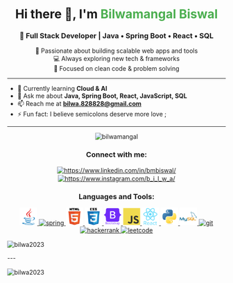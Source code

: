<h1 align="center">Hi there 👋, I'm <span style="color:#4CAF50;">Bilwamangal Biswal</span></h1>
<h3 align="center">🚀 Full Stack Developer | Java • Spring Boot • React • SQL</h3>

<p align="center">
  🌟 Passionate about building scalable web apps and tools <br/>
  💻 Always exploring new tech & frameworks <br/>
  🎯 Focused on clean code & problem solving
</p>

---

- 🌱 Currently learning **Cloud & AI**
- 💬 Ask me about **Java, Spring Boot, React, JavaScript, SQL**
- 📫 Reach me at **bilwa.828828@gmail.com**
- ⚡ Fun fact: I believe semicolons deserve more love ;  

---



<p align="center">
  <img src="https://komarev.com/ghpvc/?username=bilwa2023&base=1000" alt="bilwamangal" />
</p>

<h3 align="center">Connect with me:</h3>
<p align="center">
<a href="https://www.linkedin.com/in/bmbiswal/" target="blank"><img align="center" src="https://raw.githubusercontent.com/rahuldkjain/github-profile-readme-generator/master/src/images/icons/Social/linked-in-alt.svg" alt="https://www.linkedin.com/in/bmbiswal/" height="30" width="40" /></a>
<a href="https://www.instagram.com/b_i_l_w_a/" target="blank"><img align="center" src="https://raw.githubusercontent.com/rahuldkjain/github-profile-readme-generator/master/src/images/icons/Social/instagram.svg" alt="https://www.instagram.com/b_i_l_w_a/" height="30" width="40" /></a>


<h3 align="center">Languages and Tools:</h3>
<p align="center"> 
  <!-- Java -->
  <a href="https://www.java.com" target="_blank" rel="noreferrer"> 
    <img src="https://raw.githubusercontent.com/devicons/devicon/master/icons/java/java-original.svg" alt="java" width="40" height="40"/> 
  </a> 
  
  <!-- Spring -->
  <a href="https://spring.io/" target="_blank" rel="noreferrer"> 
    <img src="https://www.vectorlogo.zone/logos/springio/springio-icon.svg" alt="spring" width="40" height="40"/> 
  </a> 
  
  <!-- HTML -->
  <a href="https://www.w3.org/html/" target="_blank" rel="noreferrer"> 
    <img src="https://raw.githubusercontent.com/devicons/devicon/master/icons/html5/html5-original-wordmark.svg" alt="html5" width="40" height="40"/> 
  </a> 
  
  <!-- CSS -->
  <a href="https://www.w3schools.com/css/" target="_blank" rel="noreferrer"> 
    <img src="https://raw.githubusercontent.com/devicons/devicon/master/icons/css3/css3-original-wordmark.svg" alt="css3" width="40" height="40"/> 
  </a> 
  
  <!-- Bootstrap -->
  <a href="https://getbootstrap.com" target="_blank" rel="noreferrer"> 
    <img src="https://raw.githubusercontent.com/devicons/devicon/master/icons/bootstrap/bootstrap-plain-wordmark.svg" alt="bootstrap" width="40" height="40"/> 
  </a> 
  
  <!-- JavaScript -->
  <a href="https://developer.mozilla.org/en-US/docs/Web/JavaScript" target="_blank" rel="noreferrer"> 
    <img src="https://raw.githubusercontent.com/devicons/devicon/master/icons/javascript/javascript-original.svg" alt="javascript" width="40" height="40"/> 
  </a> 
  
  <!-- React -->
  <a href="https://reactjs.org/" target="_blank" rel="noreferrer"> 
    <img src="https://raw.githubusercontent.com/devicons/devicon/master/icons/react/react-original-wordmark.svg" alt="react" width="40" height="40"/> 
  </a> 
  
  <!-- Python -->
  <a href="https://www.python.org" target="_blank" rel="noreferrer"> 
    <img src="https://raw.githubusercontent.com/devicons/devicon/master/icons/python/python-original.svg" alt="python" width="40" height="40"/> 
  </a> 
  
  <!-- MySQL -->
  <a href="https://www.mysql.com/" target="_blank" rel="noreferrer"> 
    <img src="https://raw.githubusercontent.com/devicons/devicon/master/icons/mysql/mysql-original-wordmark.svg" alt="mysql" width="40" height="40"/> 
  </a> 
  
  <!-- Git -->
  <a href="https://git-scm.com/" target="_blank" rel="noreferrer"> 
    <img src="https://www.vectorlogo.zone/logos/git-scm/git-scm-icon.svg" alt="git" width="40" height="40"/> 
  </a> 
  
  <!-- HackerRank -->
  <a href="https://www.hackerrank.com/" target="_blank" rel="noreferrer"> 
    <img src="https://raw.githubusercontent.com/rahuldkjain/github-profile-readme-generator/master/src/images/icons/Social/hackerrank.svg" alt="hackerrank" width="40" height="40"/> 
  </a> 
  
  <!-- LeetCode -->
  <a href="https://leetcode.com/" target="_blank" rel="noreferrer"> 
    <img src="https://raw.githubusercontent.com/rahuldkjain/github-profile-readme-generator/master/src/images/icons/Social/leet-code.svg" alt="leetcode" width="40" height="40"/> 
  </a> 
</p>


<p><img align="center" src="https://github-readme-stats.vercel.app/api/top-langs?username=bilwa2023&show_icons=true&locale=en&layout=compact" alt="bilwa2023" /></p>
---

<p><img align="center" src="https://github-readme-streak-stats.herokuapp.com/?user=bilwa2023&" alt="bilwa2023" /></p>

